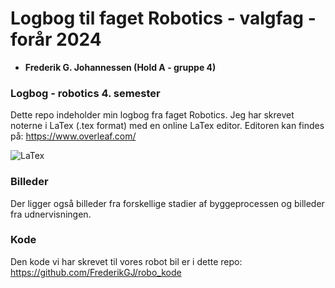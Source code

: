 # Logbog til faget Robotics - valgfag - forår 2024

- **Frederik G. Johannessen (Hold A - gruppe 4)**

### Logbog - robotics 4. semester
Dette repo indeholder min logbog fra faget Robotics. Jeg har skrevet noterne i LaTex (.tex format) med en online LaTex editor.
Editoren kan findes på:
https://www.overleaf.com/

![LaTex](https://img.shields.io/badge/LaTeX-%23000000?style=flat-square&logo=latex&logoColor=white)

### Billeder
Der ligger også billeder fra forskellige stadier af byggeprocessen og billeder fra udnervisningen. 

### Kode 
Den kode vi har skrevet til vores robot bil er i dette repo:
https://github.com/FrederikGJ/robo_kode 
